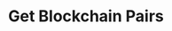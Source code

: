 ---
title: "Get Blockchain Pairs"
description: "Learn how to get the list of trading pairs available for a certain blockchai"
sidebar_position: 1
---